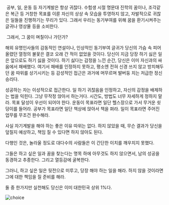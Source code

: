 ​   공부, 일, 운동 등 자기계발은 항상 귀찮다. 수험생 시절 명문대 진학의 꿈이나, 조각같은 복근 등 거창한 목표를 이룬 자신의 상상 속 모습을 투영하지 않고, 자발적으로 귀찮은 일들을 진행하기는 무리가 있다. 그래서 우리는 동기부여를 위해 꿈을 환기시켜주는 글귀나 영상물 등을 소비한다. 
    
​	그래서, 그 꿈이 며칠이나 가던가? 

해외 유명인사들의 감동적인 연설이나, 인상적인 동기부여 글귀가 당신의 가슴 속 피어올렸던 열정의 불꽃은 결코 오래 간 적이 없었을 것이다. 당신이 지금 당장 하기 싫은 일은 앞으로도 하기 싫을 것이다. 하기 싫다는 감정을 느낀 순간, 당신은 이미 자신과의 싸움에서 패배했다. 여기서 패배를 인정하지 못하고, 평소엔 전혀 신경 쓰지 않고 방치해두던 꿈 따위를 상기시키는 등 감성적인 접근은 과거에 머무르며 발버둥 치는 저급한 정신승리다. 

성공하는 자는 이성적으로 접근한다. 일 하기 귀찮음을 인정하고, 자신의 감정을 배제하는 법을 익힌다. 그냥 무작정 앉아서 하는거다. 시간도, 방법도 너무 자세하게 정하지 말라. 목표 달성이 우선이 되어야 한다. 운동이 목표라면 일단 헬스장으로 가서 무거운 쇳덩이를 들어라. 공부가 목표라면 일단 책상에 앉아서 책을 펴라. 일이 목표라면 주어진 업무를 무조건 완수해라. 

사실 자기계발을 해야 하는 좋은 이유 따위는 없다. 하지 않았을 때, 무슨 결과가 당신을 덮칠지 예상하고, 책임 질 수 있다면 하지 않아도 된다. 

다행인 것은, 놀라울 정도로 대다수의 사람들은 이 간단한 이치를 깨우치지 못했다. 

그들은 하고 싶은 일과 꿈을 찾는다는 명목 하에 아무것도 하지 않으면서, 남의 성공을 동경하고 추종한다. 그리고 열등감에 굴복한다.

그러니, 하고 싶은 일은 뒷전으로 미루고, 당장 해야 하는 일을 해라. 하지 않을 것이라면 그에 대한 책임을 질 준비를 해라. 

둘 중 한가지만 실천해도 당신은 이미 대한민국 상위 1%다.

![choice](https://raw.githubusercontent.com/m3r1c123/m3r1c123.github.io/master/_posts/Elon_Musk_Choice.jpg)
